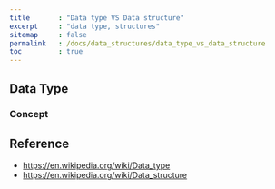 ```yaml
---
title       : "Data type VS Data structure"
excerpt     : "data type, structures"
sitemap     : false
permalink   : /docs/data_structures/data_type_vs_data_structure
toc         : true
---
```



## Data Type


### Concept


## Reference

* https://en.wikipedia.org/wiki/Data_type
* https://en.wikipedia.org/wiki/Data_structure